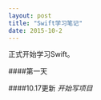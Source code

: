 ```yaml
---
layout: post
title: "Swift学习笔记"
date: 2015-10-2
---
```


正式开始学习Swift。

####第一天

####10.17更新
*开始写项目*
